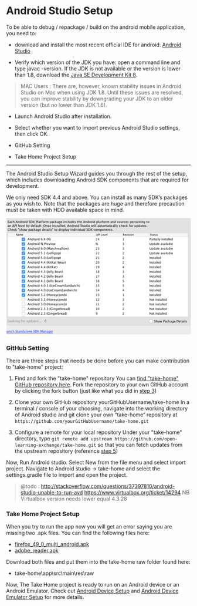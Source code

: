 # Android Studio Setup

To be able to debug / repackage / build on the android mobile application, you need to:

- download and install the most recent official IDE for android: [Android Studio](https://developer.android.com/studio/index.html) 

- Verify which version of the JDK you have: open a command line and type javac -version. If the JDK is not available or the version is lower than 1.8, download the [Java SE Development Kit 8](http://www.oracle.com/technetwork/java/javase/downloads/jdk8-downloads-2133151.html).

> MAC Users : There are, however, known stability issues in Android Studio on Mac when using JDK 1.8. Until these issues are resolved, you can improve stability by downgrading your JDK to an older version (but no lower than JDK 1.6).

- Launch Android Studio after installation.

- Select whether you want to import previous Android Studio settings, then click OK.

- GitHub Setting

- Take Home Project Setup

---

The Android Studio Setup Wizard guides you through the rest of the setup, which includes downloading Android SDK components that are required for development. 

 We only need SDK 4.4 and above. You can install as many SDK’s packages as you wish to. Note that the packages are huge and therefore precaution must be taken with HDD available space in mind.

![Android SDK Manager](images/rbts-android-SDK-manager.png)

### GitHub Setting

There are three steps that needs be done before you can make contribution to "take-home" project:

1. Find and fork the "take-home" repository
You can [find "take-home" GitHub repository here](https://github.com/open-learning-exchange/take-home). Fork the repository to your own GitHub account by clicking the fork button (just like what you did in [step 3](vi-github-and-markdown.md#Find_and_fork_the_correct_repository))

2. Clone your own GitHub repository yourGitHubUsername/take-home
In a terminal / console of your choosing, navigate into the working directory of Android studio and git clone your own “take-home“ repository at `https://github.com/yourGitHubUsername/take-home.git`

3. Configure a remote for your local repository
Under your "take-home" directory, type `git remote add upstream https://github.com/open-learning-exchange/take-home.git` so that you can fetch updates from the upstream repository (reference [step 5](vi-git-and-repositories.md#Configure_a_remote_for_your_fork))

Now, Run Android studio. Select New from the file menu and select import project. Navigate to Android studio -> take-home and select the settings.gradle file to import and open the project.

>@todo : 
>http://stackoverflow.com/questions/37397810/android-studio-unable-to-run-avd https://www.virtualbox.org/ticket/14294 NB Virtualbox version needs lower equal 4.3.28

### Take Home Project Setup

When you try to run the app now you will get an error saying you are missing two .apk files. You can find the following files here:

- [firefox_49_0_multi_android.apk](https://drive.google.com/file/d/0Bw7aA5bLT2P9TTBNSDl3VzgtVnc/view)
- [adobe_reader.apk](https://drive.google.com/open?id=0Bw7aA5bLT2P9UmhlcHA1R1BoZnM) 

Download both files and put them into the take-home raw folder found here:

- take-home\app\src\main\res\raw

Now, The Take Home project is ready to run on an Android device or an Android Emulator. Check out [Android Device Setup](rbts-takehome-device-setup.md) and [Android Device Emulator Setup](rbts-takehome-emulator-setup.md) for more details.